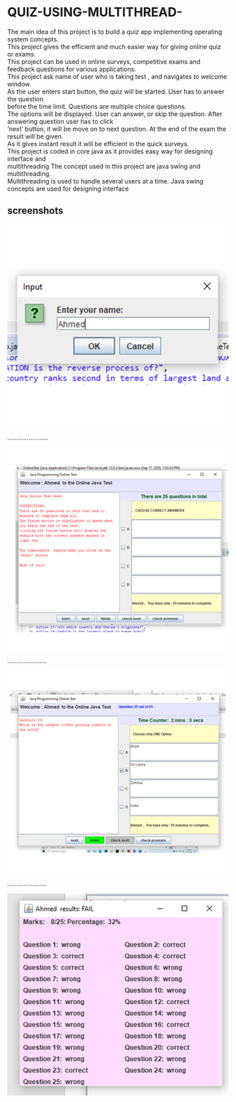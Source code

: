 # QUIZ-USING-MULTITHREAD-
The main idea of this project is to build a quiz app implementing operating system concepts.\
This project gives the efficient and much easier way for giving online quiz or exams.\
This project can be used in online surveys, competitive exams and feedback questions for various applications.\
	This project ask name of user who is taking test , and navigates to welcome window.\
  As the user enters start button, the quiz will be started. User has to answer the question\
  before the time limit. Questions are multiple choice questions.\
  The options will be displayed. User can answer, or skip the question. After answering question user has to click\
  ‘next’ button, it will be move on to next question. At the end of the exam the result will be given. \
  As it gives instant result it will be efficient in the quick surveys.\
This project is coded in core java as it provides easy way for designing interface and\
multithreading The concept used in this project are java swing and multithreading.\
Multithreading is used to handle several users at a time. Java swing concepts are used for designing interface

## screenshots
![](Untitled-2.jpg)

.......................

![](Untitled-3.jpg)

......................

![](Untitled-4.jpg)

......................

![](Untitled-5.jpg)
